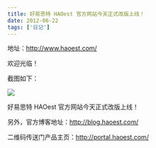 ```yaml
---
title: 好易思特 HAOest 官方网站今天正式改版上线！
date: 2012-06-22
tags: ['日记']
---
```


地址：http://www.haoest.com/

欢迎光临！

截图如下：

![](/images/posts/haoest-new-website-01.jpg)

好易思特 HAOest 官方网站今天正式改版上线！

另外，官方博客地址：http://blog.haoest.com/

二维码传送门产品主页：http://portal.haoest.com/
